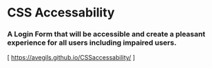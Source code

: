 # CSS Accessability

### A Login Form that will be accessible and create a pleasant experience for all users including impaired users. 

[ https://avegils.github.io/CSSaccessability/ ]
